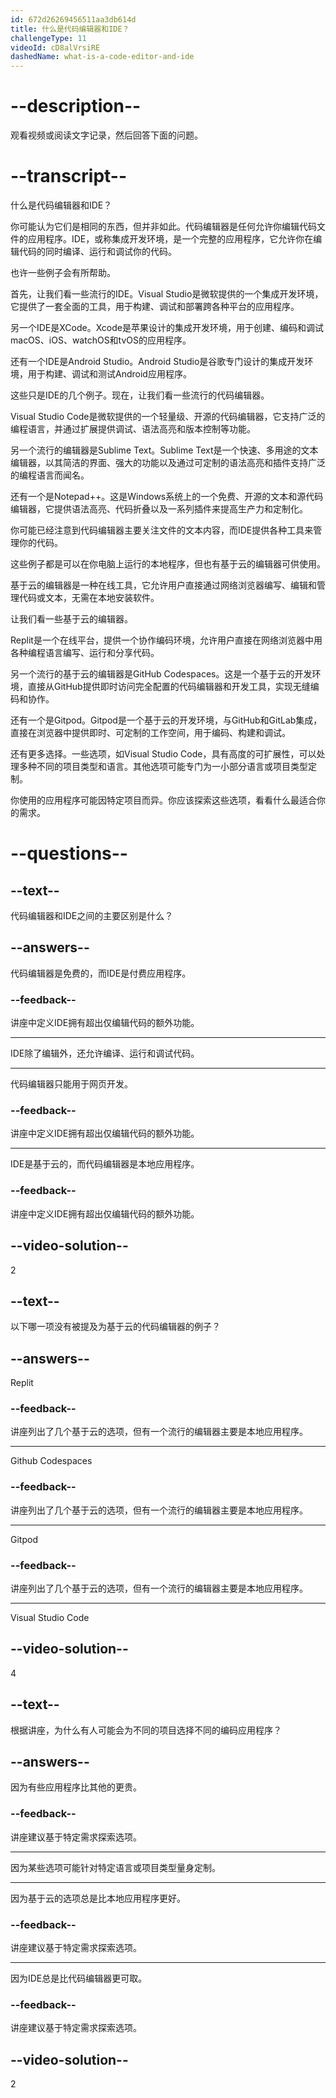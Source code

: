 ```yaml
---
id: 672d26269456511aa3db614d
title: 什么是代码编辑器和IDE？
challengeType: 11
videoId: cD8alVrsiRE
dashedName: what-is-a-code-editor-and-ide
---
```


# --description--

观看视频或阅读文字记录，然后回答下面的问题。

# --transcript--

什么是代码编辑器和IDE？

你可能认为它们是相同的东西，但并非如此。代码编辑器是任何允许你编辑代码文件的应用程序。IDE，或称集成开发环境，是一个完整的应用程序，它允许你在编辑代码的同时编译、运行和调试你的代码。

也许一些例子会有所帮助。

首先，让我们看一些流行的IDE。Visual Studio是微软提供的一个集成开发环境，它提供了一套全面的工具，用于构建、调试和部署跨各种平台的应用程序。

另一个IDE是XCode。Xcode是苹果设计的集成开发环境，用于创建、编码和调试macOS、iOS、watchOS和tvOS的应用程序。

还有一个IDE是Android Studio。Android Studio是谷歌专门设计的集成开发环境，用于构建、调试和测试Android应用程序。

这些只是IDE的几个例子。现在，让我们看一些流行的代码编辑器。

Visual Studio Code是微软提供的一个轻量级、开源的代码编辑器，它支持广泛的编程语言，并通过扩展提供调试、语法高亮和版本控制等功能。

另一个流行的编辑器是Sublime Text。Sublime Text是一个快速、多用途的文本编辑器，以其简洁的界面、强大的功能以及通过可定制的语法高亮和插件支持广泛的编程语言而闻名。

还有一个是Notepad++。这是Windows系统上的一个免费、开源的文本和源代码编辑器，它提供语法高亮、代码折叠以及一系列插件来提高生产力和定制化。

你可能已经注意到代码编辑器主要关注文件的文本内容，而IDE提供各种工具来管理你的代码。

这些例子都是可以在你电脑上运行的本地程序，但也有基于云的编辑器可供使用。

基于云的编辑器是一种在线工具，它允许用户直接通过网络浏览器编写、编辑和管理代码或文本，无需在本地安装软件。

让我们看一些基于云的编辑器。

Replit是一个在线平台，提供一个协作编码环境，允许用户直接在网络浏览器中用各种编程语言编写、运行和分享代码。

另一个流行的基于云的编辑器是GitHub Codespaces。这是一个基于云的开发环境，直接从GitHub提供即时访问完全配置的代码编辑器和开发工具，实现无缝编码和协作。

还有一个是Gitpod。Gitpod是一个基于云的开发环境，与GitHub和GitLab集成，直接在浏览器中提供即时、可定制的工作空间，用于编码、构建和调试。

还有更多选择。一些选项，如Visual Studio Code，具有高度的可扩展性，可以处理多种不同的项目类型和语言。其他选项可能专门为一小部分语言或项目类型定制。

你使用的应用程序可能因特定项目而异。你应该探索这些选项，看看什么最适合你的需求。

# --questions--

## --text--

代码编辑器和IDE之间的主要区别是什么？

## --answers--

代码编辑器是免费的，而IDE是付费应用程序。

### --feedback--

讲座中定义IDE拥有超出仅编辑代码的额外功能。

---

IDE除了编辑外，还允许编译、运行和调试代码。

---

代码编辑器只能用于网页开发。

### --feedback--

讲座中定义IDE拥有超出仅编辑代码的额外功能。

---

IDE是基于云的，而代码编辑器是本地应用程序。

### --feedback--

讲座中定义IDE拥有超出仅编辑代码的额外功能。

## --video-solution--

2

## --text--

以下哪一项没有被提及为基于云的代码编辑器的例子？

## --answers--

Replit

### --feedback--

讲座列出了几个基于云的选项，但有一个流行的编辑器主要是本地应用程序。

---

Github Codespaces

### --feedback--

讲座列出了几个基于云的选项，但有一个流行的编辑器主要是本地应用程序。

---

Gitpod

### --feedback--

讲座列出了几个基于云的选项，但有一个流行的编辑器主要是本地应用程序。

---

Visual Studio Code

## --video-solution--

4

## --text--

根据讲座，为什么有人可能会为不同的项目选择不同的编码应用程序？

## --answers--

因为有些应用程序比其他的更贵。

### --feedback--

讲座建议基于特定需求探索选项。

---

因为某些选项可能针对特定语言或项目类型量身定制。

---

因为基于云的选项总是比本地应用程序更好。

### --feedback--

讲座建议基于特定需求探索选项。

---

因为IDE总是比代码编辑器更可取。

### --feedback--

讲座建议基于特定需求探索选项。

## --video-solution--

2

